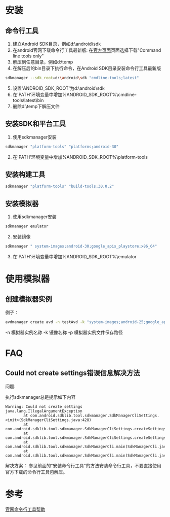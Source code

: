 # 安装

## 命令行工具

1. 建立Android SDK目录，例如d:\android\sdk
2. 在android官网下载命令行工具最新版: 在[官方页面](https://developer.android.com/studio)页面选择下载"Command line tools only"
3. 解压到任意目录，例如d:\temp
4. 在解压后的bin目录下执行命令，在Android SDK目录安装命令行工具最新版
``` bash
sdkmanager --sdk_root=d:\android\sdk "cmdline-tools;latest"
```
5. 设置'ANDROID_SDK_ROOT'为d:\android\sdk
6. 在'PATH'环境变量中增加%ANDROID_SDK_ROOT%\cmdline-tools\latest\bin
7. 删除d:\temp下解压文件

## 安装SDK和平台工具
1. 使用sdkmanager安装
``` bash
sdkmanager "platform-tools" "platforms;android-30"
```
2. 在'PATH'环境变量中增加%ANDROID_SDK_ROOT%\platform-tools

## 安装构建工具
``` bash
sdkmanager "platform-tools" "build-tools;30.0.2"
```

## 安装模拟器 
1. 使用sdkmanager安装
``` bash
sdkmanager emulator
```

2. 安装镜像
``` bash
sdkmanager " system-images;android-30;google_apis_playstore;x86_64"
```

3. 在'PATH'环境变量中增加%ANDROID_SDK_ROOT%\emulator

# 使用模拟器

## 创建模拟器实例
例子：
``` bash
avdmanager create avd -n testAvd -k "system-images;android-25;google_apis;x86" -p d:\avd
```
-n 模拟器实例名称
-k 镜像名称
-p 模拟器实例文件保存路径


# FAQ

## Could not create settings错误信息解决方法

问题:

执行sdkmanager总是提示如下内容 
```
Warning: Could not create settings
java.lang.IllegalArgumentException
        at com.android.sdklib.tool.sdkmanager.SdkManagerCliSettings.<init>(SdkManagerCliSettings.java:428)
        at com.android.sdklib.tool.sdkmanager.SdkManagerCliSettings.createSettings(SdkManagerCliSettings.java:152)
        at com.android.sdklib.tool.sdkmanager.SdkManagerCliSettings.createSettings(SdkManagerCliSettings.java:134)
        at com.android.sdklib.tool.sdkmanager.SdkManagerCli.main(SdkManagerCli.java:57)
        at com.android.sdklib.tool.sdkmanager.SdkManagerCli.main(SdkManagerCli.java:48)
```

解决方案：
参见前面的"安装命令行工具"的方法安装命令行工具，不要直接使用官方下载的命令行工具包解压。

# 参考

[官网命令行工具帮助](https://developer.android.google.cn/studio/command-line)

